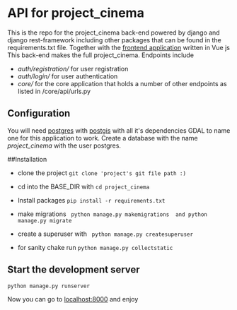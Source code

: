 # API for project_cinema
This is the repo for the project_cinema back-end powered by django and django rest-framework
including other packages that can be found in the requirements.txt file. Together with the [frontend
application]() written in Vue js This back-end makes the full project_cinema. Endpoints include
* _auth/registration/_ for user registration
* _auth/login/_ for user authentication
* _core/_ for the core application that holds a number of other endpoints as listed in /core/api/urls.py

## Configuration
You will need [postgres](https://www.postgresql.org/) with [postgis](https://postgis.net/) with all it's dependencies GDAL to name one
for this application to work. Create a database with the name _project_cinema_ with the user postgres.

##Installation
* clone the project
```git clone 'project's git file path :)```
  
* cd into the BASE_DIR with
  ```cd project_cinema```
* Install packages
```pip install -r requirements.txt```
  
* make migrations 
``` python manage.py makemigrations  and python manage.py migrate```
  
* create a superuser with
``` python manage.py createsuperuser```
  
* for sanity chake run 
```python manage.py collectstatic```

## Start the development server
``python manage.py runserver``

Now you can go to [localhost:8000](https://127.0.0.1:8000) and enjoy
